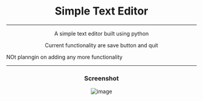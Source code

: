 <h1 align=center> Simple Text Editor </h1>

<hr />
<p align=center> A simple text editor built using python </p>
<p align=center> Current functionality are save button and quit </p>
NOt planngin on adding any more functionality

<hr />

<h3 align=center> Screenshot </h3>
<div align=center>
  
  
  
  ![image](https://user-images.githubusercontent.com/94367979/222090387-9fb4b461-7889-4239-b637-c821b7775a24.png)
</div>  

